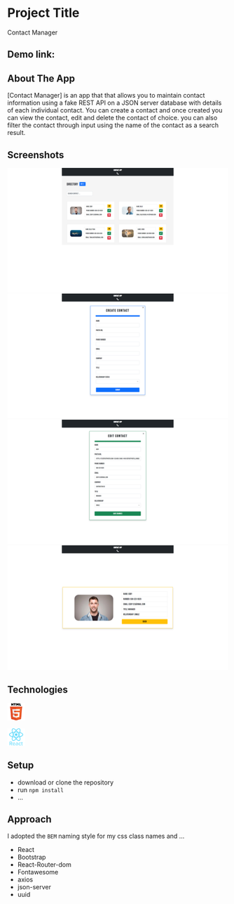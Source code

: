 # Project Title

Contact Manager

## Demo link:

<!-- Access my site at [google.com](https://google.com) -->

## About The App

[Contact Manager] is an app that that allows you to maintain contact information using a fake REST API on a JSON server database with details of each individual contact. You can create a contact and once created you can view the contact, edit and delete the contact of choice. you can also filter the contact through input using the name of the contact as a search result.

## Screenshots

![](screenshots/home.png)
![](screenshots/add.png)
![](screenshots/edit.png)
![](screenshots/view.png)

## Technologies

  <img src="https://github.com/devicons/devicon/blob/master/icons/html5/html5-original-wordmark.svg" title="React" alt="React" width="40" height="40"/>&nbsp;




  <img src="https://github.com/devicons/devicon/blob/master/icons/react/react-original-wordmark.svg" title="React" alt="React" width="40" height="40"/>&nbsp;



## Setup

- download or clone the repository
- run `npm install`
- ...

## Approach

I adopted the `BEM` naming style for my css class names and ...

- React
- Bootstrap
- React-Router-dom
- Fontawesome
- axios
- json-server
- uuid
